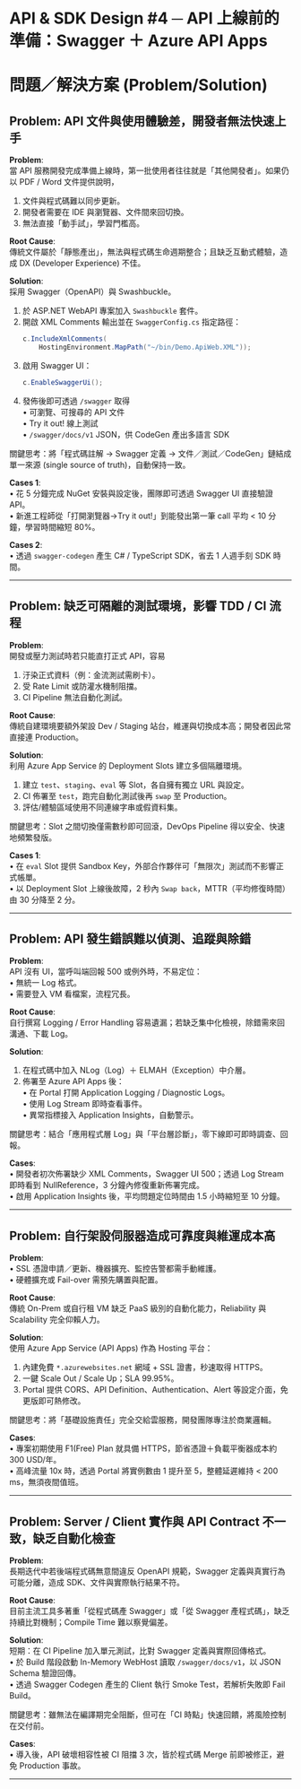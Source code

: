 # API & SDK Design #4 ─ API 上線前的準備：Swagger ＋ Azure API Apps

# 問題／解決方案 (Problem/Solution)

## Problem: API 文件與使用體驗差，開發者無法快速上手

**Problem**:  
當 API 服務開發完成準備上線時，第一批使用者往往就是「其他開發者」。如果仍以 PDF / Word 文件提供說明，  
1. 文件與程式碼難以同步更新。  
2. 開發者需要在 IDE 與瀏覽器、文件間來回切換。  
3. 無法直接「動手試」，學習門檻高。  

**Root Cause**:  
傳統文件屬於「靜態產出」，無法與程式碼生命週期整合；且缺乏互動式體驗，造成 DX (Developer Experience) 不佳。

**Solution**:  
採用 Swagger（OpenAPI）與 Swashbuckle。  
1. 於 ASP.NET WebAPI 專案加入 `Swashbuckle` 套件。  
2. 開啟 XML Comments 輸出並在 `SwaggerConfig.cs` 指定路徑：  
   ```csharp
   c.IncludeXmlComments(
       HostingEnvironment.MapPath("~/bin/Demo.ApiWeb.XML"));
   ```  
3. 啟用 Swagger UI：  
   ```csharp
   c.EnableSwaggerUi();
   ```  
4. 發佈後即可透過 `/swagger` 取得  
   • 可瀏覽、可搜尋的 API 文件  
   • Try it out! 線上測試  
   • `/swagger/docs/v1` JSON，供 CodeGen 產出多語言 SDK

關鍵思考：將「程式碼註解 → Swagger 定義 → 文件／測試／CodeGen」鏈結成單一來源 (single source of truth)，自動保持一致。

**Cases 1**:  
• 花 5 分鐘完成 NuGet 安裝與設定後，團隊即可透過 Swagger UI 直接驗證 API。  
• 新進工程師從「打開瀏覽器→Try it out!」到能發出第一筆 call 平均 < 10 分鐘，學習時間縮短 80%。  

**Cases 2**:  
• 透過 `swagger-codegen` 產生 C# / TypeScript SDK，省去 1 人週手刻 SDK 時間。  

---

## Problem: 缺乏可隔離的測試環境，影響 TDD / CI 流程

**Problem**:  
開發或壓力測試時若只能直打正式 API，容易  
1. 汙染正式資料（例：金流測試需刷卡）。  
2. 受 Rate Limit 或防灌水機制阻擋。  
3. CI Pipeline 無法自動化測試。

**Root Cause**:  
傳統自建環境要額外架設 Dev / Staging 站台，維運與切換成本高；開發者因此常直接連 Production。

**Solution**:  
利用 Azure App Service 的 Deployment Slots 建立多個隔離環境。  
1. 建立 `test`、`staging`、`eval` 等 Slot，各自擁有獨立 URL 與設定。  
2. CI 佈署至 `test`，跑完自動化測試後再 `swap` 至 Production。  
3. 評估/體驗區域使用不同連線字串或假資料集。  

關鍵思考：Slot 之間切換僅需數秒即可回滾，DevOps Pipeline 得以安全、快速地頻繁發版。

**Cases 1**:  
• 在 `eval` Slot 提供 Sandbox Key，外部合作夥伴可「無限次」測試而不影響正式帳單。  
• 以 Deployment Slot 上線後故障，2 秒內 `Swap back`，MTTR（平均修復時間）由 30 分降至 2 分。  

---

## Problem: API 發生錯誤難以偵測、追蹤與除錯

**Problem**:  
API 沒有 UI，當呼叫端回報 500 或例外時，不易定位：  
• 無統一 Log 格式。  
• 需要登入 VM 看檔案，流程冗長。  

**Root Cause**:  
自行撰寫 Logging / Error Handling 容易遺漏；若缺乏集中化檢視，除錯需來回溝通、下載 Log。

**Solution**:  
1. 在程式碼中加入 NLog（Log）＋ ELMAH（Exception）中介層。  
2. 佈署至 Azure API Apps 後：  
   • 在 Portal 打開 Application Logging / Diagnostic Logs。  
   • 使用 Log Stream 即時查看事件。  
   • 異常指標接入 Application Insights，自動警示。  

關鍵思考：結合「應用程式層 Log」與「平台層診斷」，零下線即可即時調查、回報。

**Cases**:  
• 開發者初次佈署缺少 XML Comments，Swagger UI 500；透過 Log Stream 即時看到 NullReference，3 分鐘內修復重新佈署完成。  
• 啟用 Application Insights 後，平均問題定位時間由 1.5 小時縮短至 10 分鐘。  

---

## Problem: 自行架設伺服器造成可靠度與維運成本高

**Problem**:  
• SSL 憑證申請／更新、機器擴充、監控告警都需手動維護。  
• 硬體擴充或 Fail-over 需預先購置與配置。  

**Root Cause**:  
傳統 On-Prem 或自行租 VM 缺乏 PaaS 級別的自動化能力，Reliability 與 Scalability 完全仰賴人力。

**Solution**:  
使用 Azure App Service (API Apps) 作為 Hosting 平台：  
1. 內建免費 `*.azurewebsites.net` 網域 + SSL 證書，秒速取得 HTTPS。  
2. 一鍵 Scale Out / Scale Up；SLA 99.95%。  
3. Portal 提供 CORS、API Definition、Authentication、Alert 等設定介面，免更版即可熱修改。  

關鍵思考：將「基礎設施責任」完全交給雲服務，開發團隊專注於商業邏輯。

**Cases**:  
• 專案初期使用 F1(Free) Plan 就具備 HTTPS，節省憑證＋負載平衡器成本約 300 USD/年。  
• 高峰流量 10x 時，透過 Portal 將實例數由 1 提升至 5，整體延遲維持 < 200 ms，無須夜間值班。  

---

## Problem: Server / Client 實作與 API Contract 不一致，缺乏自動化檢查

**Problem**:  
長期迭代中若後端程式碼無意間違反 OpenAPI 規範，Swagger 定義與真實行為可能分離，造成 SDK、文件與實際執行結果不符。

**Root Cause**:  
目前主流工具多著重「從程式碼產 Swagger」或「從 Swagger 產程式碼」，缺乏持續比對機制；Compile Time 難以察覺偏差。

**Solution**:  
短期：在 CI Pipeline 加入單元測試，比對 Swagger 定義與實際回傳格式。  
• 於 Build 階段啟動 In-Memory WebHost 讀取 `/swagger/docs/v1`，以 JSON Schema 驗證回傳。  
• 透過 Swagger Codegen 產生的 Client 執行 Smoke Test，若解析失敗即 Fail Build。  

關鍵思考：雖無法在編譯期完全阻斷，但可在「CI 時點」快速回饋，將風險控制在交付前。

**Cases**:  
• 導入後，API 破壞相容性被 CI 阻擋 3 次，皆於程式碼 Merge 前即被修正，避免 Production 事故。  

---